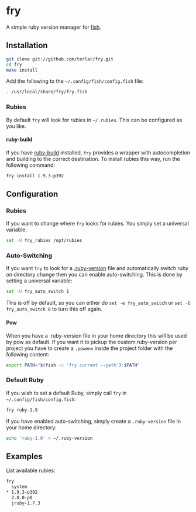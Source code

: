 # fry

A simple ruby version manager for [fish](https://github.com/fish-shell/fish-shell).

## Installation

```sh
git clone git://github.com/terlar/fry.git
cd fry
make install
```

Add the following to the `~/.config/fish/config.fish` file:

```sh
. /usr/local/share/fry/fry.fish
```

### Rubies

By default `fry` will look for rubies in `~/.rubies`. This can be configured as you like.

#### ruby-build
If you have [ruby-build](https://github.com/sstephenson/ruby-build) installed, `fry` provides a wrapper with autocompletion and building to the correct destination.
To install rubies this way, run the following command:

```sh
fry install 1.9.3-p392
```


## Configuration

### Rubies

If you want to change where `fry` looks for rubies. You simply set a universal variable:

```sh
set -U fry_rubies /opt/rubies
```

### Auto-Switching

If you want `fry` to look for a [.ruby-version](https://gist.github.com/fnichol/1912050) file and automatically switch ruby on directory change then you can enable auto-switching.
This is done by setting a universal variable:

```sh
set -U fry_auto_switch 1
```

This is off by default, so you can either do `set -e fry_auto_switch` or `set -U fry_auto_switch 0` to turn this off again.

#### Pow

When you have a .ruby-version file in your home directory this will be used by pow as default.
If you want it to pickup the custom ruby-version per project you have to create a `.powenv` inside the project folder with the following content:
```sh
export PATH="$(fish -c 'fry current --path'):$PATH"
```

### Default Ruby

If you wish to set a default Ruby, simply call `fry` in `~/.config/fish/config.fish`:
```sh
fry ruby-1.9
```

If you have enabled auto-switching, simply create a `.ruby-version` file in your home directory:
```sh
echo 'ruby-1.9' > ~/.ruby-version
```

## Examples

List available rubies:
```sh
fry
  system
* 1.9.3-p392
  2.0.0-p0
  jruby-1.7.3
```
